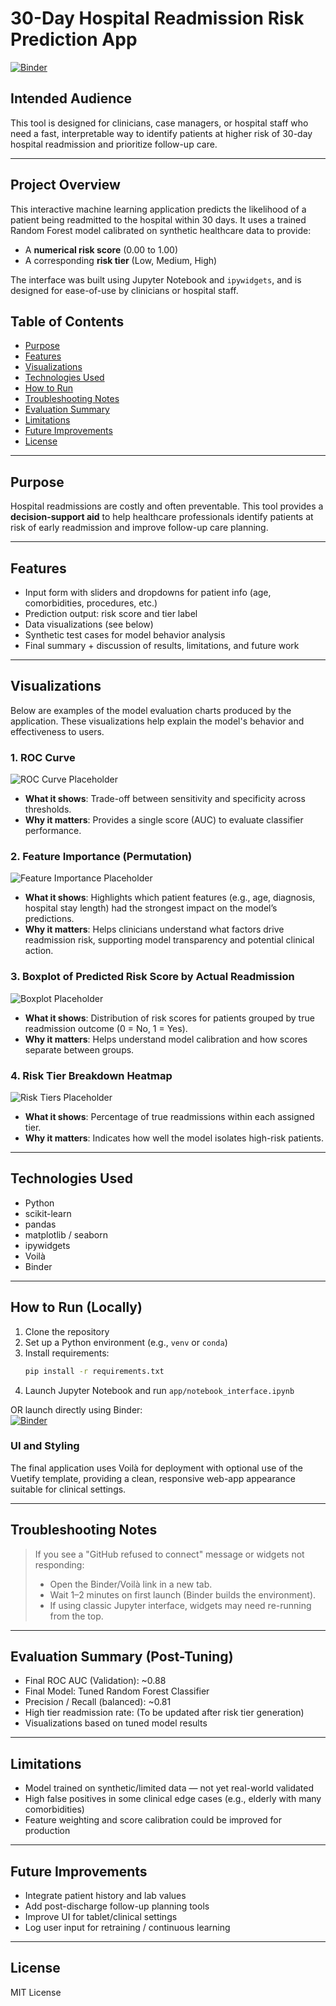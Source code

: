 # 30-Day Hospital Readmission Risk Prediction App
[![Binder](https://mybinder.org/badge_logo.svg)](https://mybinder.org/v2/gh/JeffAlexB/readmidtcheck/HEAD?urlpath=voila/render/app/notebook_interface.ipynb&fresh=true)

## Intended Audience
This tool is designed for clinicians, case managers, or hospital staff who need a fast, interpretable way to identify patients at higher risk of 30-day hospital readmission and prioritize follow-up care.

---
## Project Overview
This interactive machine learning application predicts the likelihood of a patient being readmitted to the hospital within 30 days. It uses a trained Random Forest model calibrated on synthetic healthcare data to provide:

- A **numerical risk score** (0.00 to 1.00)
- A corresponding **risk tier** (Low, Medium, High)

The interface was built using Jupyter Notebook and `ipywidgets`, and is designed for ease-of-use by clinicians or hospital staff.

## Table of Contents
- [Purpose](#purpose)
- [Features](#features)
- [Visualizations](#visualizations)
- [Technologies Used](#technologies-used)
- [How to Run](#how-to-run-locally)
- [Troubleshooting Notes](#troubleshooting-notes)
- [Evaluation Summary](#evaluation-summary)
- [Limitations](#limitations)
- [Future Improvements](#future-improvements)
- [License](#license)

---

## Purpose

Hospital readmissions are costly and often preventable. This tool provides a **decision-support aid** to help healthcare professionals identify patients at risk of early readmission and improve follow-up care planning.

---

## Features

- Input form with sliders and dropdowns for patient info (age, comorbidities, procedures, etc.)
- Prediction output: risk score and tier label
- Data visualizations (see below)
- Synthetic test cases for model behavior analysis
- Final summary + discussion of results, limitations, and future work

---

## Visualizations
Below are examples of the model evaluation charts produced by the application. These visualizations help explain the model's behavior and effectiveness to users.

### 1. ROC Curve
![ROC Curve Placeholder](https://github.com/JeffAlexB/readmidtcheck/blob/main/kaggle/visualizations/ROC_curve.png)
- **What it shows**: Trade-off between sensitivity and specificity across thresholds.
- **Why it matters**: Provides a single score (AUC) to evaluate classifier performance.
### 2. Feature Importance (Permutation)
![Feature Importance Placeholder](https://github.com/JeffAlexB/readmidtcheck/blob/main/kaggle/visualizations/prem_features.png)
- **What it shows**: Highlights which patient features (e.g., age, diagnosis, hospital stay length) had the strongest impact on the model’s predictions.
- **Why it matters**: Helps clinicians understand what factors drive readmission risk, supporting model transparency and potential clinical action.
### 3. Boxplot of Predicted Risk Score by Actual Readmission
![Boxplot Placeholder](https://github.com/JeffAlexB/readmidtcheck/blob/main/kaggle/visualizations/risk_score.png)
- **What it shows**: Distribution of risk scores for patients grouped by true readmission outcome (0 = No, 1 = Yes).
- **Why it matters**: Helps understand model calibration and how scores separate between groups.
### 4. Risk Tier Breakdown Heatmap
![Risk Tiers Placeholder](https://github.com/JeffAlexB/readmidtcheck/blob/main/kaggle/visualizations/risktier_heatmap.png)
- **What it shows**: Percentage of true readmissions within each assigned tier.
- **Why it matters**: Indicates how well the model isolates high-risk patients.

---

## Technologies Used

- Python
- scikit-learn
- pandas
- matplotlib / seaborn
- ipywidgets
- Voilà
- Binder

---

## How to Run (Locally)

1. Clone the repository
2. Set up a Python environment (e.g., `venv` or `conda`)
3. Install requirements:
   ```bash
   pip install -r requirements.txt
   ```
4. Launch Jupyter Notebook and run `app/notebook_interface.ipynb`

OR launch directly using Binder:  
[![Binder](https://mybinder.org/badge_logo.svg)](https://mybinder.org/v2/gh/JeffAlexB/readmidtcheck/HEAD?urlpath=voila/render/app/notebook_interface.ipynb&fresh=true)

### UI and Styling
The final application uses Voilà for deployment with optional use of the Vuetify template, providing a clean, responsive web-app appearance suitable for clinical settings.


---

## Troubleshooting Notes

> If you see a "GitHub refused to connect" message or widgets not responding:
> - Open the Binder/Voilà link in a new tab.
> - Wait 1–2 minutes on first launch (Binder builds the environment).
> - If using classic Jupyter interface, widgets may need re-running from the top.

---

## Evaluation Summary (Post-Tuning)

- Final ROC AUC (Validation): ~0.88
- Final Model: Tuned Random Forest Classifier
- Precision / Recall (balanced): ~0.81
- High tier readmission rate: (To be updated after risk tier generation)
- Visualizations based on tuned model results


---

## Limitations

- Model trained on synthetic/limited data — not yet real-world validated
- High false positives in some clinical edge cases (e.g., elderly with many comorbidities)
- Feature weighting and score calibration could be improved for production

---

## Future Improvements

- Integrate patient history and lab values
- Add post-discharge follow-up planning tools
- Improve UI for tablet/clinical settings
- Log user input for retraining / continuous learning

---

## License
MIT License 
